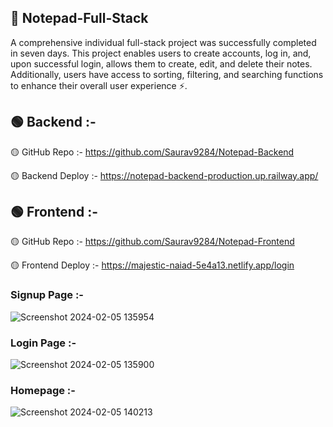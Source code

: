 ## 📙 Notepad-Full-Stack

A comprehensive individual full-stack project was successfully completed in seven days. This project enables users to create accounts, log in, and, upon successful login, allows them to create, edit, and delete their notes. Additionally, users have access to sorting, filtering, and searching functions to enhance their overall user experience ⚡.


## 🟢 Backend :-

🟡 GitHub Repo :- https://github.com/Saurav9284/Notepad-Backend

🟡 Backend Deploy :- https://notepad-backend-production.up.railway.app/

## 🟢 Frontend :-

🟡 GitHub Repo :- https://github.com/Saurav9284/Notepad-Frontend

🟡 Frontend Deploy :- https://majestic-naiad-5e4a13.netlify.app/login

### Signup Page :-

![Screenshot 2024-02-05 135954](https://github.com/Saurav9284/Notepad-FullStack/assets/135011685/bdc4d523-c7f7-450f-95ff-1c99398eafdc)

### Login Page :-

![Screenshot 2024-02-05 135900](https://github.com/Saurav9284/Notepad-FullStack/assets/135011685/ff8a43f2-624a-44cf-9f74-3f28e153d5fd)

### Homepage :-

![Screenshot 2024-02-05 140213](https://github.com/Saurav9284/Notepad-FullStack/assets/135011685/b39e255f-d471-4d1f-95fd-7bfd9b88ed15)







